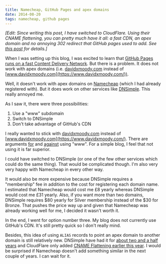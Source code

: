 ```yaml
---
title: Namecheap, GitHub Pages and apex domains
date: 2014-08-20
tags: namecheap, github pages
---
```


*[Edit: Since writing this post, I have switched to CloudFlare. Using their CNAME flattening, you can pretty much have it all: a fast CDN, an apex domain and no annoying 302 redirect that GitHub pages used to add. See [this post](/cloudflare-and-hashed-css/) for details.]*

When I was setting up this blog, I was excited to learn that [GitHub Pages runs on a fast Content Delivery Network](https://github.com/blog/1715-faster-more-awesome-github-pages). But there is a problem. It does not work with apex domains (i.e. [davidxmoody.com](https://davidxmoody.com/) instead of [www.davidxmoody.com](https://www.davidxmoody.com/)).


Well, it doesn't work with apex domains on [Namecheap](https://www.namecheap.com/) (which I had already registered with). But it does work on other services like [DNSimple](https://dnsimple.com/). This really annoyed me. 

As I saw it, there were three possibilities:

1. Use a "www" subdomain
2. Switch to DNSimple
3. Don't take advantage of GitHub's CDN

I really wanted to stick with [davidxmoody.com](https://davidxmoody.com/) instead of [www.davidxmoody.com](https://www.davidxmoody.com/). There are arguments [for](http://www.yes-www.org/) and [against](http://no-www.org/) using "www". For a simple blog, I feel that not using it is far superior. 

I could have switched to DNSimple (or one of the few other services which could do the same thing). That would be complicated though. I'm also very very happy with Namecheap in every other way.

It would also be more expensive because DNSimple requires a "membership" fee in addition to the cost for registering each domain name. I estimated that Namecheap would cost me £8 yearly whereas DNSimple would cost me £31 yearly. Also, if you want more than two domains, DNSimple requires $80 yearly for Silver membership instead of the $30 for Bronze. That pushes the price way up and given that Namecheap was already working well for me, I decided it wasn't worth it. 

In the end, I went for option number three. My blog does not currently use GitHub's CDN. It's still pretty quick so I don't really mind.

Besides, this idea of using `ALIAS` records to point an apex domain to another domain is still relatively new. DNSimple have had it for [about two and a half years](http://blog.dnsimple.com/2011/11/introducing-alias-record/) and CloudFlare only added [CNAME Flattening earlier this year](https://support.cloudflare.com/hc/en-us/articles/200169056-CNAME-Flattening-RFC-compliant-support-for-CNAME-at-the-root). I would be surprised if Namecheap doesn't add something similar in the next couple of years. I can wait for it. 

